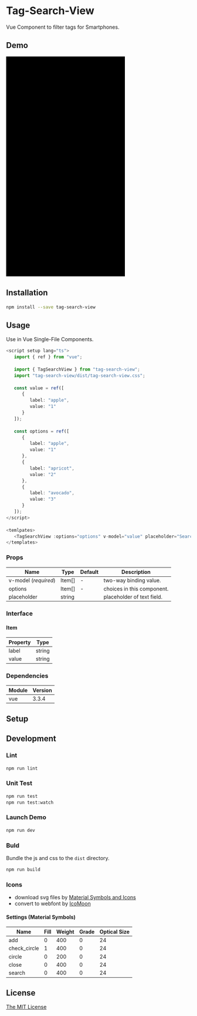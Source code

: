 # Tag-Search-View

Vue Component to filter tags for Smartphones.

## Demo

![](./demo/demo.gif)

## Installation

```bash
npm install --save tag-search-view
```

## Usage

Use in Vue Single-File Components.

```ts
<script setup lang="ts">
   import { ref } from "vue";

   import { TagSearchView } from "tag-search-view";
   import "tag-search-view/dist/tag-search-view.css";

   const value = ref([
      {
         label: "apple",
         value: "1"
      }
   ]);

   const options = ref([
      {
         label: "apple",
         value: "1"
      },
      {
         label: "apricot",
         value: "2"
      },
      {
         label: "avocado",
         value: "3"
      }
   ]);
</script>

<temlpates>
   <TagSearchView :options="options" v-model="value" placeholder="Search..." />
</templates>
```

### Props

| Name                 | Type   | Default | Description                |
| -------------------- | ------ | ------- | -------------------------- |
| v-model (_required_) | Item[] | -       | two-way binding value.     |
| options              | Item[] | -       | choices in this component. |
| placeholder          | string |         | placeholder of text field. |

### Interface

#### Item

| Property | Type   |
| -------- | ------ |
| label    | string |
| value    | string |

### Dependencies

| Module | Version |
| ------ | ------- |
| vue    | 3.3.4   |

## Setup

## Development

### Lint

```bash
npm run lint
```

### Unit Test

```bash
npm run test
npm run test:watch
```

### Launch Demo

```bash
npm run dev
```

### Buld

Bundle the js and css to the `dist` directory.

```bash
npm run build
```

### Icons

- download svg files by [Material Symbols and Icons](https://fonts.google.com/icons)
- convert to webfont by [IcoMoon](https://icomoon.io/)

#### Settings (Material Symbols)

| Name         | Fill | Weight | Grade | Optical Size |
| ------------ | ---- | ------ | ----- | ------------ |
| add          | 0    | 400    | 0     | 24           |
| check_circle | 1    | 400    | 0     | 24           |
| circle       | 0    | 200    | 0     | 24           |
| close        | 0    | 400    | 0     | 24           |
| search       | 0    | 400    | 0     | 24           |

## License

[The MIT License](http://opensource.org/licenses/MIT)
